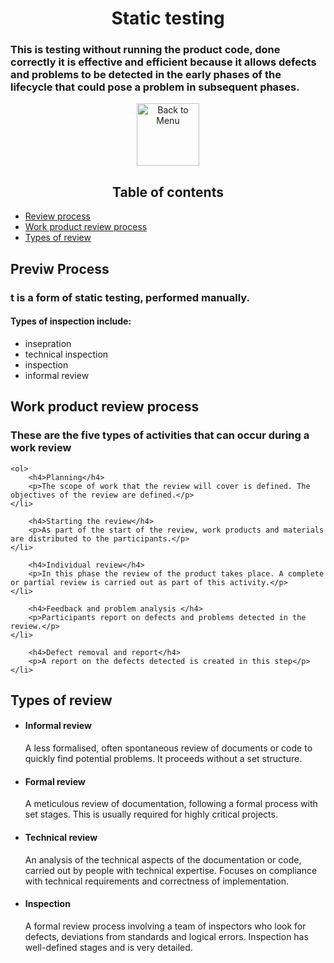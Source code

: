<h1 align="center">Static testing</h1>
<h3>This is testing without running the product code, done correctly it is effective and efficient because it allows defects and problems to be detected in the early phases of the lifecycle that could pose a problem in subsequent phases.
</h3>
<div align="center">
<a href=https://github.com/Prime2390/Prime2390/blob/main/Notes/MyNote.md>
    <img src="https://raw.githubusercontent.com/Prime2390/Prime2390/refs/heads/main/Icons/DALL·E%202024-11-11%2022.20.53%20-%20A%20minimalistic%20and%20modern%20icon%20representing%20'Back%20to%20Menu'.%20The%20icon%20should%20feature%20an%20arrow%20pointing%20to%20a%20menu%20or%20list%20symbol%2C%20indicating%20navigation%20.webp" alt="Back to Menu" style="width:100px;height:100px;">
</a>
</div>

<h2 id=0 align="center">Table of contents</h2>
<ul>
  <li><a href="#1">Review process</a></li>
  <li><a href="#2">Work product review process</a></li>
  <li><a href="#3">Types of review</a></li>
  </a></li>
</ul>

<h2 id= 1>Previw Process</h2>
<h3>t is a form of static testing, performed manually.
</h3>
<h4>Types of inspection include:</h4>
<ul>
    <li>insepration</li>
    <li>technical inspection</li>
    <li>inspection</li>
    <li>informal review</li>
</ul>

<h2 id=2>Work product review process</h2>
<h3>These are the five types of activities that can occur during a work review
</h3>

    <ol>
        <h4>Planning</h4>
        <p>The scope of work that the review will cover is defined. The objectives of the review are defined.</p>
    </li>
    
        <h4>Starting the review</h4>
        <p>As part of the start of the review, work products and materials are distributed to the participants.</p>
    </li>
    
        <h4>Individual review</h4>
        <p>In this phase the review of the product takes place. A complete or partial review is carried out as part of this activity.</p>
    </li>
    
        <h4>Feedback and problem analysis </h4>
        <p>Participants report on defects and problems detected in the review.</p>
    </li>
    
        <h4>Defect removal and report</h4>
        <p>A report on the defects detected is created in this step</p>
    </li>
</ol>

<h2 id=3>Types of review</h2>
<ul>
    <li>
        <h4>Informal review</h4>
        <p>A less formalised, often spontaneous review of documents or code to quickly find potential problems. It proceeds without a set structure.</p>
    </li>
    <li>
        <h4>Formal review</h4>
        <p>A meticulous review of documentation, following a formal process with set stages. This is usually required for highly critical projects.</p>
    </li>
    <li>
        <h4>Technical review</h4>
        <p>An analysis of the technical aspects of the documentation or code, carried out by people with technical expertise. Focuses on compliance with technical requirements and correctness of implementation.</p>
    </li>
    <li>
        <h4>Inspection</h4>
        <p>A formal review process involving a team of inspectors who look for defects, deviations from standards and logical errors. Inspection has well-defined stages and is very detailed.</p>
    </li>
</ul>
